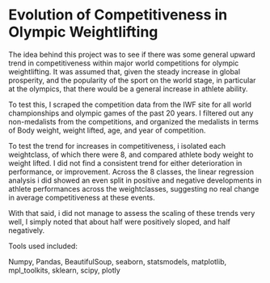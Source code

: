 # Evolution of Competitiveness in Olympic Weightlifting

The idea behind this project was to see if there was some general upward trend in competitiveness within major world competitions for olympic weightlifting. It was assumed that, given the steady increase in global prosperity, and the popularity of the sport on the world stage, in particular at the olympics, that there would be a general increase in athlete ability. 

To test this, I scraped the competition data from the IWF site for all world championships and olympic games of the past 20 years. I filtered out any non-medalists from the competitions, and organized the medalists in terms of Body weight, weight lifted, age, and year of competition.

To test the trend for increases in competitiveness, i isolated each weightclass, of which there were 8, and compared athlete body weight to weight lifted. I did not find a consistent trend for either deterioration in performance, or improvement. Across the 8 classes, the linear regression analysis i did showed an even split in positive and negative developments in athlete performances across the weightclasses, suggesting no real change in average competitiveness at these events. 

With that said, i did not manage to assess the scaling of these trends very well, I simply noted that about half were positively sloped, and half negatively.  

Tools used included:

Numpy,
Pandas,
BeautifulSoup,
seaborn,
statsmodels,
matplotlib,
mpl_toolkits,
sklearn,
scipy,
plotly
